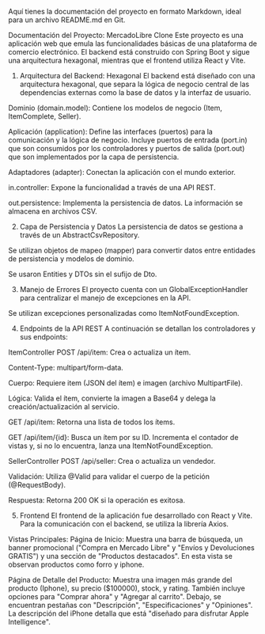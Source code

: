 Aquí tienes la documentación del proyecto en formato Markdown, ideal para un archivo README.md en Git.

Documentación del Proyecto: MercadoLibre Clone
Este proyecto es una aplicación web que emula las funcionalidades básicas de una plataforma de comercio electrónico. El backend está construido con Spring Boot y sigue una arquitectura hexagonal, mientras que el frontend utiliza React y Vite.

1. Arquitectura del Backend: Hexagonal
El backend está diseñado con una arquitectura hexagonal, que separa la lógica de negocio central de las dependencias externas como la base de datos y la interfaz de usuario.

Dominio (domain.model): Contiene los modelos de negocio (Item, ItemComplete, Seller).

Aplicación (application): Define las interfaces (puertos) para la comunicación y la lógica de negocio. Incluye puertos de entrada (port.in) que son consumidos por los controladores y puertos de salida (port.out) que son implementados por la capa de persistencia.

Adaptadores (adapter): Conectan la aplicación con el mundo exterior.

in.controller: Expone la funcionalidad a través de una API REST.

out.persistence: Implementa la persistencia de datos. La información se almacena en archivos CSV.

2. Capa de Persistencia y Datos
La persistencia de datos se gestiona a través de un AbstractCsvRepository.

Se utilizan objetos de mapeo (mapper) para convertir datos entre entidades de persistencia y modelos de dominio.

Se usaron Entities y DTOs sin el sufijo de Dto.

3. Manejo de Errores
El proyecto cuenta con un GlobalExceptionHandler para centralizar el manejo de excepciones en la API.

Se utilizan excepciones personalizadas como ItemNotFoundException.

4. Endpoints de la API REST
A continuación se detallan los controladores y sus endpoints:

ItemController
POST /api/item: Crea o actualiza un ítem.

Content-Type: multipart/form-data.

Cuerpo: Requiere item (JSON del ítem) e imagen (archivo MultipartFile).

Lógica: Valida el ítem, convierte la imagen a Base64 y delega la creación/actualización al servicio.

GET /api/item: Retorna una lista de todos los ítems.

GET /api/item/{id}: Busca un ítem por su ID. Incrementa el contador de vistas y, si no lo encuentra, lanza una ItemNotFoundException.

SellerController
POST /api/seller: Crea o actualiza un vendedor.

Validación: Utiliza @Valid para validar el cuerpo de la petición (@RequestBody).

Respuesta: Retorna 200 OK si la operación es exitosa.

5. Frontend
El frontend de la aplicación fue desarrollado con React y Vite. Para la comunicación con el backend, se utiliza la librería Axios.

Vistas Principales:
Página de Inicio: Muestra una barra de búsqueda, un banner promocional ("Compra en Mercado Libre" y "Envíos y Devoluciones GRATIS") y una sección de "Productos destacados". En esta vista se observan productos como forro y iphone.

Página de Detalle del Producto: Muestra una imagen más grande del producto (Iphone), su precio ($100000), stock, y rating. También incluye opciones para "Comprar ahora" y "Agregar al carrito". Debajo, se encuentran pestañas con "Descripción", "Especificaciones" y "Opiniones". La descripción del iPhone detalla que está "diseñado para disfrutar Apple Intelligence". 
 
